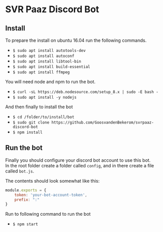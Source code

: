 # SVR Paaz Discord Bot

## Install

To prepare the install on ubuntu 16.04 run the following commands.
- `$ sudo apt install autotools-dev`
- `$ sudo apt install autoconf`
- `$ sudo apt install libtool-bin`
- `$ sudo apt install build-essential`
- `$ sudo apt install ffmpeg`

You will need node and npm to run the bot.
- `$ curl -sL https://deb.nodesource.com/setup_8.x | sudo -E bash -`
- `$ sudo apt install -y nodejs`

And then finally to install the bot
- `$ cd /folder/to/install/bot `
- `$ sudo git clone https://github.com/GoosvandenBekerom/svrpaaz-discord-bot`
- `$ npm install`

## Run the bot
Finally you should configure your discord bot account to use this bot.  
In the root folder create a folder called `config`, and in there create a file called `bot.js`.

The contents should look somewhat like this:
```js
module.exports = {
    token: 'your-bot-account-token',
    prefix: ":"
}
```

Run to following command to run the bot
- `$ npm start`
